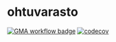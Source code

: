# ohtuvarasto

[![GMA workflow badge](https://github.com/kirkeruusalu/ohtuvarasto/workflows/CI/badge.svg)](https://github.com/kirkeruusalu/ohtuvarasto/actions)
[![codecov](https://codecov.io/github/kirkeruusalu/ohtuvarasto/graph/badge.svg?token=OC73TCPR85)](https://codecov.io/github/kirkeruusalu/ohtuvarasto)

